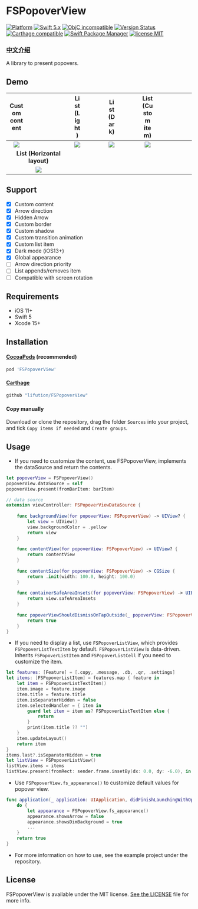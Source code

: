 # FSPopoverView

[![Platform](https://img.shields.io/badge/Platform-iOS-yellowgreen)](https://img.shields.io/badge/Platform-iOS-yellowgreen)
[![Swift 5.x](https://img.shields.io/badge/Swift-5.x-orange.svg?style=flat)](https://developer.apple.com/swift/)
[![ObjC incompatible](https://img.shields.io/badge/ObjC-incompatible-red)](https://img.shields.io/badge/ObjC-incompatible-red)
[![Version Status](https://img.shields.io/cocoapods/v/FSPopoverView.svg)](https://cocoapods.org/pods/FSPopoverView)
[![Carthage compatible](https://img.shields.io/badge/Carthage-compatible-4BC51D.svg?style=flat)](https://github.com/Carthage/Carthage)
[![Swift Package Manager](https://img.shields.io/badge/Swift_Package_Manager-compatible-orange)](https://img.shields.io/badge/Swift_Package_Manager-compatible-orange)
[![license MIT](https://img.shields.io/cocoapods/l/FSPopoverView.svg)](https://github.com/lifution/FSPopoverView/blob/master/LICENSE)

### [中文介绍](https://github.com/lifution/FSPopoverView/blob/master/README_CN.md)

A library to present popovers.

## Demo

|<div style="width: 25%">**Custom content**</div>|<div style="width: 25%">**List (Light)**</div>|<div style="width: 25%">**List (Dark)**</div>|<div style="width: 25%">**List (Custom item)**</div>|
|:--:|:--:|:--:|:--:|
|<div style="width: 25%"><img src="Screenshots/custom.PNG"></div>|<div style="width: 25%"><img src="Screenshots/list_light.PNG"></div>|<div style="width: 25%"><img src="Screenshots/list_dark.PNG"></div>|<div style="width: 25%"><img src="Screenshots/custom_item.PNG"></div>|
|**List (Horizontal layout)**|
|<img src="Screenshots/menu.PNG">|

## Support

- [x] Custom content
- [x] Arrow direction
- [x] Hidden Arrow
- [x] Custom border
- [x] Custom shadow
- [x] Custom transition animation
- [x] Custom list item
- [x] Dark mode (iOS13+)
- [x] Global appearance
- [ ] Arrow direction priority
- [ ] List appends/removes item
- [ ] Compatible with screen rotation

## Requirements

* iOS 11+
* Swift 5
* Xcode 15+

## Installation

#### [CocoaPods](http://cocoapods.org) (recommended)

```ruby
pod 'FSPopoverView'
```

#### [Carthage](https://github.com/Carthage/Carthage)

````bash
github "lifution/FSPopoverView"
````

#### Copy manually

Download or clone the repository, drag the folder `Sources` into your project, and tick `Copy items if needed` and `Create groups`.

## Usage

* If you need to customize the content, use FSPopoverView, implements the dataSource and return the contents.
```Swift
let popoverView = FSPopoverView()
popoverView.dataSource = self
popoverView.present(fromBarItem: barItem)

// data source
extension viewController: FSPopoverViewDataSource {
    
    func backgroundView(for popoverView: FSPopoverView) -> UIView? {
        let view = UIView()
        view.backgroundColor = .yellow
        return view
    }
    
    func contentView(for popoverView: FSPopoverView) -> UIView? {
        return contentView
    }
    
    func contentSize(for popoverView: FSPopoverView) -> CGSize {
        return .init(width: 100.0, height: 100.0)
    }
    
    func containerSafeAreaInsets(for popoverView: FSPopoverView) -> UIEdgeInsets {
        return view.safeAreaInsets
    }
    
    func popoverViewShouldDismissOnTapOutside(_ popoverView: FSPopoverView) -> Bool {
        return true
    }
}

```
* If you need to display a list, use `FSPopoverListView`, which provides `FSPopoverListTextItem` by default. `FSPopoverListView` is data-driven. Inherits `FSPopoverListItem` and `FSPopoverListCell` if you need to customize the item.
```Swift
let features: [Feature] = [.copy, .message, .db, .qr, .settings]
let items: [FSPopoverListItem] = features.map { feature in
    let item = FSPopoverListTextItem()
    item.image = feature.image
    item.title = feature.title
    item.isSeparatorHidden = false
    item.selectedHandler = { item in
        guard let item = item as? FSPopoverListTextItem else {
            return
        }
        print(item.title ?? "")
    }
    item.updateLayout()
    return item
}
items.last?.isSeparatorHidden = true
let listView = FSPopoverListView()
listView.items = items
listView.present(fromRect: sender.frame.insetBy(dx: 0.0, dy: -6.0), in: view)
```
* Use `FSPopoverView.fs_appearance()` to customize default values for popover view.
```Swift
func application(_ application: UIApplication, didFinishLaunchingWithOptions launchOptions: [UIApplication.LaunchOptionsKey : Any]? = nil) -> Bool {
    do {
        let appearance = FSPopoverView.fs_appearance()
        appearance.showsArrow = false
        appearance.showsDimBackground = true
        ...
    }
    return true
}
```
* For more information on how to use, see the example project under the repository.

## License

FSPopoverView is available under the MIT license. [See the LICENSE](https://github.com/lifution/FSPopoverView/blob/master/LICENSE) file for more info.
